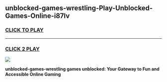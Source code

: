 
## unblocked-games-wrestling-Play-Unblocked-Games-Online-i87lv
<h3>
<a href="https://premium76.site?title=unblocked-games-wrestling&ref=25A">CLICK TO PLAY</a></h3>
<hr>

<h3>
<a href="https://premium76.site?title=unblocked-games-wrestling&ref=25A">CLICK 2 PLAY</a>
  
</h3>

<a href="https://premium76.site?title=unblocked-games-wrestling&ref=25A"><img src="https://clearcache.store/games.png"></a>


**unblocked-games-wrestling games unblocked: Your Gateway to Fun and Accessible Online Gaming**
